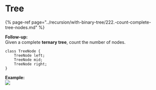 # Tree

{% page-ref page="../recursion/with-binary-tree/222.-count-complete-tree-nodes.md" %}

**Follow-up:**  
Given a complete **ternary tree**, count the number of nodes.

```text
class TreeNode {
	TreeNode left;
	TreeNode mid;
	TreeNode right;
}
```

**Example:**  
![](https://i.imgur.com/Ao4N9cb.png)

